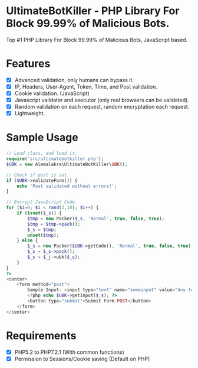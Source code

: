# UltimateBotKiller - PHP Library For Block 99.99% of Malicious Bots.
Top #1 PHP Library For Block 99.99% of Malicious Bots, JavaScript based.

# Features

- [x] Advanced validation, only humans can bypass it.
- [x] IP, Headers, User-Agent, Token, Time, and Post validation.
- [x] Cookie validation. (JavaScript)
- [x] Javascript validator and executor (only real browsers can be validated).
- [x] Random validation on each request, random encryptation each request.
- [x] Lightweight.

# Sample Usage
```php
// Load class, and load it.
require('src/ultimatebotkiller.php');
$UBK = new Alemalakra\UltimateBotKiller\UBK();

// Check if post is set.
if ($UBK->validateForm()) {
	echo 'Post validated without errors!';
}

// Encrypt JavaScript Code.
for ($i=0; $i < rand(3,10); $i++) {
	if (isset($_s)) {
		$tmp = new Packer($_s, 'Normal', true, false, true);
		$tmp = $tmp->pack();
		$_s = $tmp;
		unset($tmp);
	} else {
		$_s = new Packer($UBK->getCode(), 'Normal', true, false, true);
		$_s = $_s->pack();
		$_s = $_j->ubk($_s);
	}
}
?>
<center>
	<form method="post">
		Sample Input: <input type="text" name="someinput" value="Any form input" />
		<?php echo $UBK->getInput($_s); ?>
		<button type="submit">Submit Form POST</button>
	</form>
</center>
```

# Requirements

- [x] PHP5.2 to PHP7.2.1 (With common functions)
- [x] Permission to Sessions/Cookie saving (Default on PHP)
